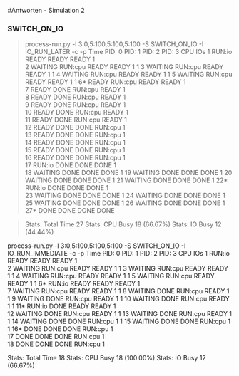 
#Antworten - Simulation 2

### SWITCH_ON_IO

>process-run.py -l 3:0,5:100,5:100,5:100 -S SWITCH_ON_IO -I IO_RUN_LATER -c -p
>Time     PID: 0     PID: 1     PID: 2     PID: 3        CPU        IOs 
>  1      RUN:io      READY      READY      READY          1            
>  2     WAITING    RUN:cpu      READY      READY          1          1 
>  3     WAITING    RUN:cpu      READY      READY          1          1 
>  4     WAITING    RUN:cpu      READY      READY          1          1 
>  5     WAITING    RUN:cpu      READY      READY          1          1 
>  6*      READY    RUN:cpu      READY      READY          1            
>  7       READY       DONE    RUN:cpu      READY          1            
>  8       READY       DONE    RUN:cpu      READY          1            
>  9       READY       DONE    RUN:cpu      READY          1            
> 10       READY       DONE    RUN:cpu      READY          1            
> 11       READY       DONE    RUN:cpu      READY          1            
> 12       READY       DONE       DONE    RUN:cpu          1            
> 13       READY       DONE       DONE    RUN:cpu          1            
> 14       READY       DONE       DONE    RUN:cpu          1            
> 15       READY       DONE       DONE    RUN:cpu          1            
> 16       READY       DONE       DONE    RUN:cpu          1            
> 17      RUN:io       DONE       DONE       DONE          1            
> 18     WAITING       DONE       DONE       DONE                     1 
> 19     WAITING       DONE       DONE       DONE                     1 
> 20     WAITING       DONE       DONE       DONE                     1 
> 21     WAITING       DONE       DONE       DONE                     1 
> 22*     RUN:io       DONE       DONE       DONE          1            
> 23     WAITING       DONE       DONE       DONE                     1 
> 24     WAITING       DONE       DONE       DONE                     1 
> 25     WAITING       DONE       DONE       DONE                     1 
> 26     WAITING       DONE       DONE       DONE                     1 
> 27*       DONE       DONE       DONE       DONE                       

>Stats: Total Time 27
>Stats: CPU Busy 18 (66.67%)
>Stats: IO Busy  12 (44.44%)



process-run.py -l 3:0,5:100,5:100,5:100 -S SWITCH_ON_IO -I IO_RUN_IMMEDIATE -c -p
Time     PID: 0     PID: 1     PID: 2     PID: 3        CPU        IOs 
  1      RUN:io      READY      READY      READY          1            
  2     WAITING    RUN:cpu      READY      READY          1          1 
  3     WAITING    RUN:cpu      READY      READY          1          1 
  4     WAITING    RUN:cpu      READY      READY          1          1 
  5     WAITING    RUN:cpu      READY      READY          1          1 
  6*     RUN:io      READY      READY      READY          1            
  7     WAITING    RUN:cpu      READY      READY          1          1 
  8     WAITING       DONE    RUN:cpu      READY          1          1 
  9     WAITING       DONE    RUN:cpu      READY          1          1 
 10     WAITING       DONE    RUN:cpu      READY          1          1 
 11*     RUN:io       DONE      READY      READY          1            
 12     WAITING       DONE    RUN:cpu      READY          1          1 
 13     WAITING       DONE    RUN:cpu      READY          1          1 
 14     WAITING       DONE       DONE    RUN:cpu          1          1 
 15     WAITING       DONE       DONE    RUN:cpu          1          1 
 16*       DONE       DONE       DONE    RUN:cpu          1            
 17        DONE       DONE       DONE    RUN:cpu          1            
 18        DONE       DONE       DONE    RUN:cpu          1            

Stats: Total Time 18
Stats: CPU Busy 18 (100.00%)
Stats: IO Busy  12 (66.67%)

